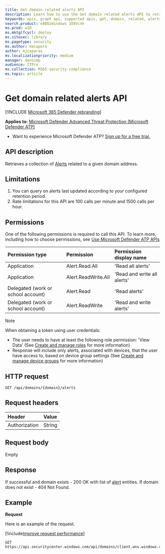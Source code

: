 ```yaml
---
title: Get domain related alerts API
description: Learn how to use the Get domain related alerts API to retrieve alerts related to a given domain address in Microsoft Defender Advanced Threat Protection.
keywords: apis, graph api, supported apis, get, domain, related, alerts
search.product: eADQiWindows 10XVcnh
ms.prod: w10
ms.mktglfcycl: deploy
ms.sitesec: library
ms.pagetype: security
ms.author: macapara
author: mjcaparas
ms.localizationpriority: medium
manager: dansimp
audience: ITPro
ms.collection: M365-security-compliance 
ms.topic: article
---
```


# Get domain related alerts API

[!INCLUDE [Microsoft 365 Defender rebranding](../../includes/microsoft-defender.md)]


**Applies to:** [Microsoft Defender Advanced Threat Protection (Microsoft Defender ATP)](https://go.microsoft.com/fwlink/p/?linkid=2069559)

- Want to experience Microsoft Defender ATP? [Sign up for a free trial.](https://www.microsoft.com/microsoft-365/windows/microsoft-defender-atp?ocid=docs-wdatp-exposedapis-abovefoldlink) 


## API description
Retrieves a collection of [Alerts](alerts.md) related to a given domain address.


## Limitations
1. You can query on alerts last updated according to your configured retention period.
2. Rate limitations for this API are 100 calls per minute and 1500 calls per hour.


## Permissions
One of the following permissions is required to call this API. To learn more, including how to choose permissions, see [Use Microsoft Defender ATP APIs](apis-intro.md)

Permission type |   Permission  |   Permission display name
:---|:---|:---
Application |   Alert.Read.All |    'Read all alerts'
Application |   Alert.ReadWrite.All |   'Read and write all alerts'
Delegated (work or school account) | Alert.Read | 'Read alerts'
Delegated (work or school account) | Alert.ReadWrite | 'Read and write alerts'

>[!Note]
> When obtaining a token using user credentials:
>- The user needs to have at least the following role permission: 'View Data' (See [Create and manage roles](user-roles.md) for more information)
>- Response will include only alerts, associated with devices, that the user have access to, based on device group settings (See [Create and manage device groups](machine-groups.md) for more information)

## HTTP request
```http
GET /api/domains/{domain}/alerts
```

## Request headers

| Header        | Value  |
|:--------------|:-------|
| Authorization | String |

## Request body
Empty

## Response
If successful and domain exists - 200 OK with list of [alert](alerts.md) entities. If domain does not exist - 404 Not Found.


## Example

**Request**

Here is an example of the request.

[!include[Improve request performance](../../includes/improve-request-performance.md)]

```http
GET https://api.securitycenter.windows.com/api/domains/client.wns.windows.com/alerts
```
